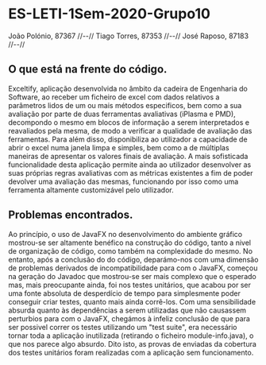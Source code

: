 # ES-LETI-1Sem-2020-Grupo10

João Polónio, 87367 //--//
Tiago Torres, 87353 //--//
José Raposo, 87183  //--//

## O que está na frente do código.

Exceltify, aplicação desenvolvida no âmbito da cadeira de Engenharia do Software, ao receber um ficheiro de excel com dados relativos a parâmetros lidos de um ou mais métodos
especificos, bem como a sua avaliação por parte de duas ferramentas avaliativas (iPlasma e PMD), decompondo o mesmo em blocos de informação a serem interpretados e reavaliados pela
mesma, de modo a verificar a qualidade de avaliação das ferramentas. Para além disso, disponibiliza ao utilizador a capacidade de abrir o excel numa janela limpa e simples, bem
como a de múltiplas maneiras de apresentar os valores finais de avaliação. A mais sofisticada funcionalidade desta aplicação permite ainda ao utilizador desenvolver as suas 
próprias regras avaliativas com as métricas existentes a fim de poder devolver uma avaliação das mesmas, funcionando por isso como uma ferramenta altamente customizável pelo 
utilizador.

## Problemas encontrados.

Ao princípio, o uso de JavaFX no desenvolvimento do ambiente gráfico mostrou-se ser altamente benéfico na construção do código, tanto a nivel de organização de código, como também
na complexidade do mesmo. No entanto, após a conclusão do do código, deparámo-nos com uma dimensão de problemas derivados de incompatibilidade para com o JavaFX, começou na geração
do Javadoc que mostrou-se ser mais complexo que o esperado mas, mais preocupante ainda, foi nos testes unitários, que acabou por ser uma fonte absoluta de desperdício de tempo para
simplesmente poder conseguir criar testes, quanto mais ainda corrê-los. Com uma sensibilidade absurda quanto às dependências a serem utilizadas que não causassem perturbios para 
com o JavaFX, chegámos à infeliz conclusão de que para ser possivel correr os testes utilizando um "test suite", era necessário tornar toda a aplicação inutilizada (retirando o 
ficheiro module-info.java), o que nos parece algo absurdo. Dito isto, as provas de enviadas da cobertura dos testes unitários foram realizadas com a aplicação sem funcionamento.
